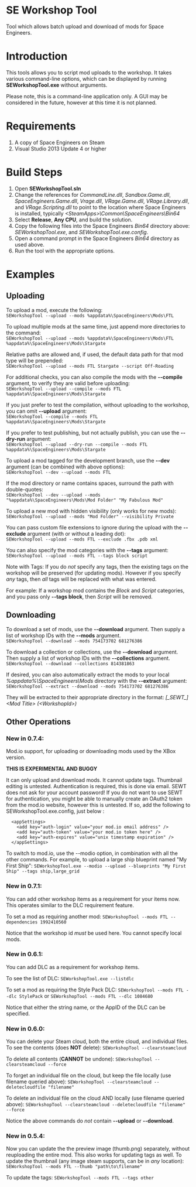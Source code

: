 # SE Workshop Tool
Tool which allows batch upload and download of mods for Space Engineers.

# Introduction
This tools allows you to script mod uploads to the workshop.
It takes various command-line options, which can be displayed by running **SEWorkshopTool.exe** without arguments.

Please note, this is a command-line application only. A GUI may be considered in the future, however at this time it is not planned.

# Requirements
1. A copy of Space Engineers on Steam
2. Visual Studio 2013 Update 4 or higher

# Build Steps
1. Open **SEWorkshopTool.sln**
2. Change the references for *CommandLine.dll*, *Sandbox.Game.dll*, *SpaceEngineers.Game.dll*, *Vrage.dll*, *VRage.Game.dll*, *VRage.Library.dll*, and *VRage.Scripting.dll* to point to the location where Space Engineers is installed, typically *&lt;SteamApps&gt;\Common\SpaceEngineers\Bin64*
3. Select **Release**, **Any CPU**, and build the solution.
4. Copy the following files into the Space Engineers *Bin64* directory above: *SEWorkshopTool.exe*, and *SEWorkshopTool.exe.config*.
5. Open a command prompt in the Space Engineers *Bin64* directory as used above.
6. Run the tool with the appropriate options.

# Examples

## Uploading
To upload a mod, execute the following:  
`SEWorkshopTool --upload --mods %appdata%\SpaceEngineers\Mods\FTL`

To upload multiple mods at the same time, just append more directories to the command:  
`SEWorkshopTool --upload --mods %appdata%\SpaceEngineers\Mods\FTL %appdata%\SpaceEngineers\Mods\Stargate`

Relative paths are allowed and, if used, the default data path for that mod type will be prepended:  
`SEWorkshopTool --upload --mods FTL Stargate --script Off-Roading`

For additional checks, you can also compile the mods with the **--compile** argument, to verify they are valid before uploading:  
`SEWorkshopTool --upload --compile --mods FTL %appdata%\SpaceEngineers\Mods\Stargate`

If you just prefer to test the compilation, without uploading to the workshop, you can omit **--upload** argument:  
`SEWorkshopTool --compile --mods FTL %appdata%\SpaceEngineers\Mods\Stargate`

If you prefer to test publishing, but not actually publish, you can use the **--dry-run** argument:  
`SEWorkshopTool --upload --dry-run --compile --mods FTL %appdata%\SpaceEngineers\Mods\Stargate`

To upload a mod tagged for the development branch, use the **--dev** argument (can be combined with above options):  
`SEWorkshopTool --dev --upload --mods FTL`

If the mod directory or name contains spaces, surround the path with double-quotes:  
`SEWorkshopTool --dev --upload --mods "%appdata%\SpaceEngineers\Mods\Mod Folder" "My Fabulous Mod"`

To upload a new mod with hidden visibility (only works for new mods):  
`SEWorkshopTool --upload --mods "Mod Folder" --visibility Private`

You can pass custom file extensions to ignore during the upload with the **--exclude** argument (with or without a leading dot):  
`SEWorkshopTool --upload --mods FTL --exclude .fbx .pdb xml`

You can also specify the mod categories with the **--tags** argument:  
`SEWorkshopTool --upload --mods FTL --tags block script`

Note with Tags:
If you do *not* specify any tags, then the existing tags on the workshop will be preserved (for updating mods). However if you specify *any* tags, then *all* tags will be replaced with what was entered.

For example: If a workshop mod contains the *Block* and *Script* categories, and you pass only **--tags block**, then *Script* will be removed.

## Downloading
To download a set of mods, use the **--download** argument. Then supply a list of workshop IDs with the **--mods** argument.  
`SEWorkshopTool --download --mods 754173702 681276386`

To download a collection or collections, use the **--download** argument. Then supply a list of workshop IDs with the **--collections** argument.  
`SEWorkshopTool --download --collections 814381863`

If desired, you can also automatically extract the mods to your local *%appdata%\SpaceEngineers\Mods* directory with the **--extract** argument:  
`SEWorkshopTool --extract --download --mods 754173702 681276386`

They will be extracted to their appropriate directory in the format: *[\_SEWT\_] &lt;Mod Title&gt; (&lt;WorkshopId&gt;)*

## Other Operations
### New in 0.7.4:
Mod.io support, for uploading or downloading mods used by the XBox version.

**THIS IS EXPERIMENTAL AND BUGGY**

It can only upload and download mods. It cannot update tags. Thumbnail editing is untested.
Authentication is required, this is done via email. SEWT does not ask for your account password!
If you do not want to use SEWT for authentication, you might be able to manually create an OAuth2 token from the mod.io website, however this is untested.
If so, add the following to SEWorkshopTool.exe.config, just below :

```
  <appSettings>
    <add key="auth-login" value="your mod.io email address" />
    <add key="auth-token" value="your mod.io token here" />
    <add key="auth-expires" value="unix timestamp expiration" />
  </appSettings>
```
To switch to mod.io, use the --modio option, in combination with all the other commands.
For example, to upload a large ship blueprint named "My First Ship":
`SEWorkshopTool.exe --modio --upload --blueprints "My First Ship" --tags ship,large_grid`

### New in 0.7.1:
You can add other workshop items as a requirement for your items now.
This operates similar to the DLC requirement feature.

To set a mod as requiring another mod:
`SEWorkshopTool --mods FTL --dependencies 1992410560`

Notice that the workshop id *must* be used here. You cannot specify local mods.

### New in 0.6.1:
You can add DLC as a requirement for workshop items.

To see the list of DLC:
`SEWorkshopTool.exe --listdlc`

To set a mod as requiring the Style Pack DLC:
`SEWorkshopTool --mods FTL --dlc StylePack`
or
`SEWorkshopTool --mods FTL --dlc 1084680`

Notice that either the string name, or the AppID of the DLC can be specified.

### New in 0.6.0:
You can delete your Steam cloud, both the entire cloud, and individual files.
To see the contents (does **NOT** delete):
`SEWorkshopTool --clearsteamcloud`

To delete all contents (**CANNOT** be undone):
`SEWorkshopTool --clearsteamcloud --force`

To forget an individual file on the cloud, but keep the file locally (use filename queried above):
`SEWorkshopTool --clearsteamcloud --deletecloudfile "filename"`

To delete an individual file on the cloud AND locally (use filename queried above):
`SEWorkshopTool --clearsteamcloud --deletecloudfile "filename" --force`

Notice the above commands do *not* contain **--upload** or **--download**.

### New in 0.5.4:
Now you can update the the preview image (thumb.png) separately, without reuploading the entire mod.
This also works for updating tags as well.
To update the thumbnail (any image steam supports, can be in *any* location):
`SEWorkshopTool --mods FTL --thumb "path\to\filename"`

To update the tags:
`SEWorkshopTool --mods FTL --tags other`
